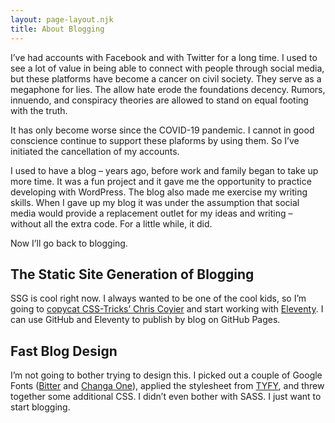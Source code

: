 ```yaml
---
layout: page-layout.njk
title: About Blogging
---
```

I’ve had accounts with Facebook and with Twitter for a long time. I used to see a lot of value in being able to connect with people through social media, but these platforms have become a cancer on civil society. They serve as a megaphone for lies. The allow hate erode the foundations decency. Rumors, innuendo, and conspiracy theories are allowed to stand on equal footing with the truth.

It has only become worse since the COVID-19 pandemic. I cannot in good conscience continue to support these plaforms by using them. So I’ve initiated the cancellation of my accounts.

I used to have a blog – years ago, before work and family began to take up more time. It was a fun project and it gave me the opportunity to practice developing with WordPress. The blog also made me exercise my writing skills. When I gave up my blog it was under the assumption that social media would provide a replacement outlet for my ideas and writing – without all the extra code. For a little while, it did.

Now I’ll go back to blogging.

## The Static Site Generation of Blogging

SSG is cool right now. I always wanted to be one of the cool kids, so I’m going to <a href="https://css-tricks.com/?s=eleventy&orderby=relevance&post_type=post%2Cpage%2Cguide">copycat CSS-Tricks’ Chris Coyier</a> and start working with <a href="https://www.11ty.dev">Eleventy</a>. I can use GitHub and Eleventy to publish by blog on GitHub Pages.

## Fast Blog Design

I’m not going to bother trying to design this. I picked out a couple of Google Fonts (<a href="https://fonts.google.com/specimen/Bitter?query=bitter#standard-styles">Bitter</a> and <a href="https://fonts.google.com/specimen/Changa+One?query=changa#standard-styles">Changa One</a>), applied the stylesheet from <a href="http://aaronpinero.com/tyfy/docs/index.html">TYFY</a>, and threw together some additional CSS. I didn’t even bother with SASS. I just want to start blogging.